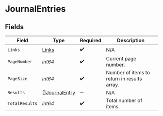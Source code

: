 # JournalEntries


## Fields

| Field                                                 | Type                                                  | Required                                              | Description                                           |
| ----------------------------------------------------- | ----------------------------------------------------- | ----------------------------------------------------- | ----------------------------------------------------- |
| `Links`                                               | [Links](../../models/shared/links.md)                 | :heavy_check_mark:                                    | N/A                                                   |
| `PageNumber`                                          | *int64*                                               | :heavy_check_mark:                                    | Current page number.                                  |
| `PageSize`                                            | *int64*                                               | :heavy_check_mark:                                    | Number of items to return in results array.           |
| `Results`                                             | [][JournalEntry](../../models/shared/journalentry.md) | :heavy_minus_sign:                                    | N/A                                                   |
| `TotalResults`                                        | *int64*                                               | :heavy_check_mark:                                    | Total number of items.                                |